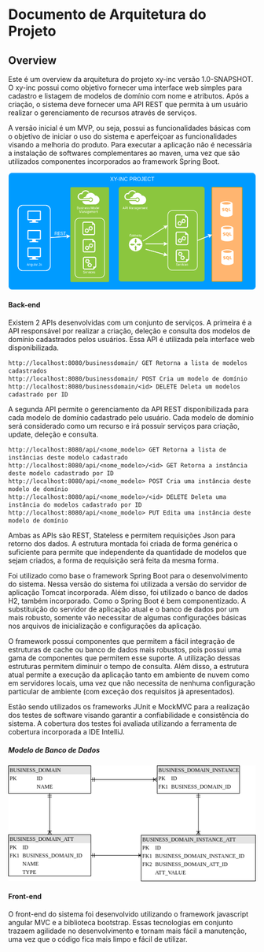 # Documento de Arquitetura do Projeto

 ## Overview
 
Este é um overview da arquitetura do projeto xy-inc versão 1.0-SNAPSHOT. O xy-inc 
possui como objetivo fornecer uma interface web simples para cadastro e listagem de 
modelos de domínio com nome e atributos. Após a criação, o sistema deve fornecer uma
API REST que permita à um usuário realizar o gerenciamento de recursos através de 
serviços.

A versão inicial é um MVP, ou seja, possui as funcionalidades básicas com o objetivo
de iniciar o uso do sistema e aperfeiçoar as funcionalidades visando a melhoria do
 produto. Para executar a aplicação não é necessária a instalação de softwares complementares
 ao maven, uma vez que são utilizados componentes incorporados ao framework Spring Boot.
 
 ![Arquitetura Sistema](architecture.png)

 #### Back-end

Existem 2 APIs desenvolvidas com um conjunto de serviços. A primeira é a API responsável por
realizar a criação, deleção e consulta dos modelos de domínio cadastrados pelos usuários. Essa API
é utilizada pela interface web disponibilizada.

```
http://localhost:8080/businessdomain/ GET Retorna a lista de modelos cadastrados
http://localhost:8080/businessdomain/ POST Cria um modelo de domínio
http://localhost:8080/businessdomain/<id> DELETE Deleta um modelos cadastrado por ID
```

A segunda API permite o gerenciamento da API REST disponibilizada para cada modelo de domínio
cadastrado pelo usuário. Cada modelo de domínio será considerado como um recurso e irá possuir 
serviços para criação, update, deleção e consulta.

```
http://localhost:8080/api/<nome_modelo> GET Retorna a lista de instâncias deste modelo cadastrado
http://localhost:8080/api/<nome_modelo>/<id> GET Retorna a instância deste modelo cadastrado por ID
http://localhost:8080/api/<nome_modelo> POST Cria uma instância deste modelo de domínio
http://localhost:8080/api/<nome_modelo>/<id> DELETE Deleta uma instância do modelos cadastrado por ID
http://localhost:8080/api/<nome_modelo> PUT Edita uma instância deste modelo de domínio
```

Ambas as APIs são REST, Stateless e permitem requisições Json para retorno dos dados. A estrutura montada
foi criada de forma genérica o suficiente para permite que independente da quantidade de modelos 
que sejam criados, a forma de requisição será feita da mesma forma. 

Foi utilizado como base o framework Spring Boot para o desenvolvimento do sistema.
Nessa versão do sistema foi utilizada a versão do servidor de aplicação Tomcat incorporada. 
Além disso, foi utilizado o banco de dados H2, também incorporado. Como o Spring Boot é bem
 componentizado. A substituição do servidor de aplicação atual e o banco de dados por um mais 
 robusto, somente vão necessitar de algumas configurações básicas nos arquivos de inicialização e
 configurações da aplicação.
 
 O framework possui componentes que permitem a fácil integração de estruturas de cache ou banco de dados
 mais robustos, pois possui uma gama de componentes que permitem esse suporte. A utilização dessas estruturas
  permitem diminuir o tempo de consulta. Além disso, a estrutura atual permite a execução da aplicação
  tanto em ambiente de nuvem como em servidores locais, uma vez que não necessita de nenhuma configuração
  particular de ambiente (com exceção dos requisitos já apresentados).
 
 Estão sendo utilizados os frameworks JUnit e MockMVC para a realização dos testes de software visando 
 garantir a confiabilidade e consistência do sistema. A cobertura dos testes foi avaliada utilizando
  a ferramenta de cobertura incorporada a IDE IntelliJ.
 
 ##### Modelo de Banco de Dados
 
  ![Arquitetura Sistema](databaseModel.png)
 
 #### Front-end
 
O front-end do sistema foi desenvolvido utilizando o framework javascript angular MVC e
a biblioteca bootstrap. Essas tecnologias em conjunto trazaem agilidade no desenvolvimento
e tornam mais fácil a manutenção, uma vez que o código fica mais limpo e fácil de
utilizar.

 